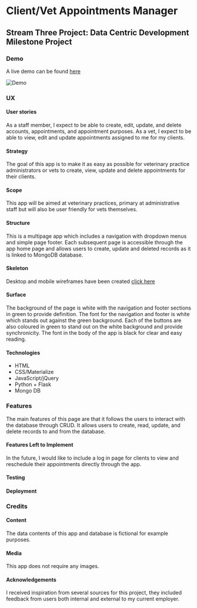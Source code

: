 # Client/Vet Appointments Manager

## Stream Three Project: Data Centric Development Milestone Project

### Demo
A live demo can be found <a href="">here</a>

![Demo](https://github.com/lisaannbyrne1/MSP3-AHI-AppManager/static/demo/demo.gif "=Demo")

### UX

#### User stories
As a staff member, I expect to be able to create, edit, update, and delete accounts, appointments, and appointment purposes. 
As a vet, I expect to be able to view, edit and update appointments assigned to me for my clients. 

#### Strategy
The goal of this app is to make it as easy as possible for veterinary practice administrators or vets to create, view, update and delete appointments for their clients. 

#### Scope
This app will be aimed at veterinary practices, primary at administrative staff but will also be user friendly for vets themselves. 

#### Structure
This is a multipage app which includes a navigation with dropdown menus and simple page footer.  Each subsequent page is accessible through the app home page and allows users to create, update and deleted records as it is linked to MongoDB database. 

#### Skeleton
Desktop and mobile wireframes have been created <a href="https://github.com/lisaannbyrne1/MSP3-AHI-TaskManager/static/wireframe/Wireframe.pdf" target="_blank">click here</a>

#### Surface
The background of the page is white with the navigation and footer sections in green to provide definition. The font for the navigation and footer is white which stands out against the green background.  Each of the buttons are also coloured in green to stand out on the white background and provide synchronicity.  The font in the body of the app is black for clear and easy reading. 

#### Technologies
* HTML
* CSS/Materialize
* JavaScript/jQuery
* Python + Flask
* Mongo DB

### Features
The main features of this page are that it follows the users to interact with the database through CRUD.  It allows users to create, read, update, and delete records to and from the database. 

#### Features Left to Implement
In the future, I would like to include a log in page for clients to view and reschedule their appointments directly through the app. 

#### Testing

#### Deployment


### Credits


#### Content 
The data contents of this app and database is fictional for example purposes. 

#### Media
This app does not require any images. 

#### Acknowledgements
I received inspiration from several sources for this project, they included feedback from users both internal and external to my current employer.   
